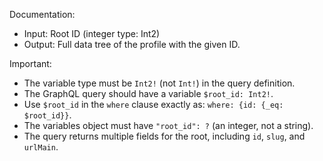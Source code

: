 Documentation:
- Input: Root ID (integer type: Int2)
- Output: Full data tree of the profile with the given ID.

Important:
- The variable type must be `Int2!` (not `Int!`) in the query definition.
- The GraphQL query should have a variable `$root_id: Int2!`.
- Use `$root_id` in the `where` clause exactly as: `where: {id: {_eq: $root_id}}`.
- The variables object must have `"root_id": ?` (an integer, not a string).
- The query returns multiple fields for the root, including `id`, `slug`, and `urlMain`.
